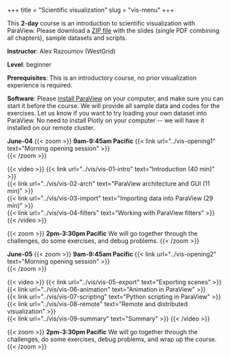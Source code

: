 +++
title = "Scientific visualization"
slug = "vis-menu"
+++

This **2-day** course is an introduction to scientific visualization with ParaView. Please download a
[ZIP file](https://owncloud.westgrid.ca/index.php/s/yG9xbsYLbLymvdZ/download) with the slides (single PDF
combining all chapters), sample datasets and scripts.

**Instructor**: Alex Razoumov (WestGrid)

**Level**: beginner

**Prerequisites**: This is an introductory course, no prior visualization experience is required.

**Software**: Please [install ParaView](https://www.paraview.org/download) on your computer, and
make sure you can start it before the course. We will provide all sample data and codes for the
exercises. Let us know if you want to try loading your own dataset into ParaView. No need to install
Plotly on your computer -- we will have it installed on our remote cluster.

**June-04**
{{< zoom >}}
<b>9am-9:45am Pacific</b> {{< link url="../vis-opening1" text="Morning opening session" >}}<br>
{{< /zoom >}}

{{< video >}}
{{< link url="../vis/vis-01-intro" text="Introduction (40 min)" >}}<br>
{{< link url="../vis/vis-02-arch" text="ParaView architecture and GUI (11 min)" >}}<br>
{{< link url="../vis/vis-03-import" text="Importing data into ParaView (29 min)" >}}<br>
{{< link url="../vis/vis-04-filters" text="Working with ParaView filters" >}}
{{< /video >}}<br>

{{< zoom >}}
<b>2pm-3:30pm Pacific</b> We will go together through the challenges, do some exercises, and debug problems.
{{< /zoom >}}

**June-05**
{{< zoom >}}
<b>9am-9:45am Pacific</b> {{< link url="../vis-opening2" text="Morning opening session" >}}<br>
{{< /zoom >}}

{{< video >}}
{{< link url="../vis/vis-05-export" text="Exporting scenes" >}}<br>
{{< link url="../vis/vis-06-animation" text="Animation in ParaView" >}}<br>
{{< link url="../vis/vis-07-scripting" text="Python scripting in ParaView" >}}<br>
{{< link url="../vis/vis-08-remote" text="Remote and distributed visualization" >}}<br>
{{< link url="../vis/vis-09-summary" text="Summary" >}}
{{< /video >}}<br>

{{< zoom >}}
<b>2pm-3:30pm Pacific</b> We will go together through the challenges, do some exercises, debug problems, and
wrap up the course.
{{< /zoom >}}
